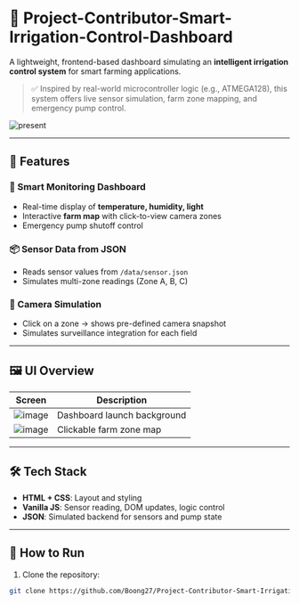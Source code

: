 # 🌱 Project-Contributor-Smart-Irrigation-Control-Dashboard

A lightweight, frontend-based dashboard simulating an **intelligent irrigation control system** for smart farming applications.

> ✅ Inspired by real-world microcontroller logic (e.g., ATMEGA128), this system offers live sensor simulation, farm zone mapping, and emergency pump control.

![present](https://github.com/user-attachments/assets/1e826071-86a9-4bea-9f17-9b60eaeecba4)

---

## 🌟 Features

### 🧠 Smart Monitoring Dashboard
- Real-time display of **temperature, humidity, light**
- Interactive **farm map** with click-to-view camera zones
- Emergency pump shutoff control

### 📦 Sensor Data from JSON
- Reads sensor values from `/data/sensor.json`
- Simulates multi-zone readings (Zone A, B, C)

### 📡 Camera Simulation
- Click on a zone → shows pre-defined camera snapshot
- Simulates surveillance integration for each field

---

## 🖼️ UI Overview

| Screen | Description |
|--------|-------------|
| ![image](https://github.com/user-attachments/assets/2c7e498f-1159-487d-b401-0badb951743a)| Dashboard launch background |
| ![image](https://github.com/user-attachments/assets/d8da68af-f42e-4b6b-90e4-895af2f11566)| Clickable farm zone map |


---

## 🛠️ Tech Stack

- **HTML + CSS**: Layout and styling
- **Vanilla JS**: Sensor reading, DOM updates, logic control
- **JSON**: Simulated backend for sensors and pump state

---

## 🚀 How to Run

1. Clone the repository:
```bash
git clone https://github.com/Boong27/Project-Contributor-Smart-Irrigation-Control-Dashboard.git
